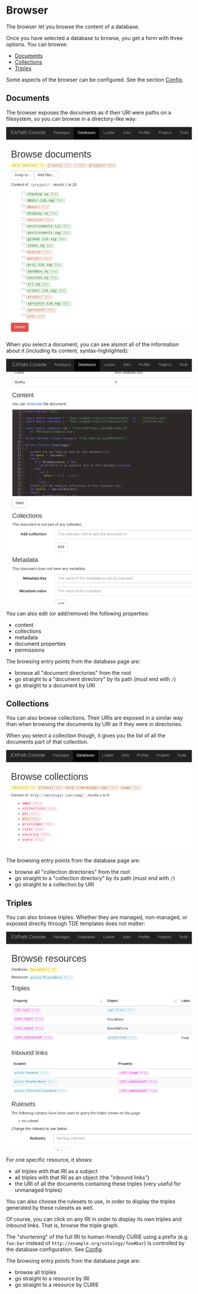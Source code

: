 # Browser

The browser let you browse the content of a database.

Once you have selected a database to browse, you get a form with three options.
You can browse:

- [Documents](#documents)
- [Collections](#collections)
- [Triples](#triples)

Some aspects of the browser can be configured.  See the section [Config](config).

## Documents

The browser exposes the documents as if their URI were paths on a filesystem,
so you can browse in a directory-like way:

![Screenshot of the document browser](../images/browser-docs.png)

When you select a document, you can see alsmot all of the information about it
(including its content, syntax-highlighted):

![Screenshot of the document editor](../images/browser-doc-editor.png)

You can also edit (or add/remove) the following properties:

- content
- collections
- metadata
- document properties
- permissions

The browsing entry points from the database page are:

- browse all "document directories" from the root
- go straight to a "document directory" by its path (must end with `/`)
- go straight to a document by URI

## Collections

You can also browse collections.  Their URIs are exposed in a similar way than
when browsing the documents by URI as if they were in directories.

When you select a collection though, it gives you the list of all the documents
part of that collection.

![Screenshot of the collection browser](../images/browser-colls.png)

The browsing entry points from the database page are:

- browse all "collection directories" from the root
- go straight to a "collection directory" by its path (must end with `/`)
- go straight to a collection by URI

## Triples

You can also browse triples.  Whether they are managed, non-managed, or exposed
directly through TDE templates does not matter:

![Screenshot of the collection browser](../images/browser-triples.png)

For one specific resource, it shows:

- all triples with that IRI as a subject
- all triples with that IRI as an object (the "inbound links")
- the URI of all the documents containing these triples (very useful for
  unmanaged triples)

You can also choose the rulesets to use, in order to display the triples
generated by these rulesets as well.

Of course, you can click on any IRI in order to display its own triples and
inbound links.  That is, browse the triple graph.

The "shortening" of the full IRI to human-friendly CURIE using a prefix
(e.g. `foo:bar` instead of `http://example.org/ontology/foo#bar`) is controlled
by the database configuration.  See [Config](config).

The browsing entry points from the database page are:

- browse all triples
- go straight to a resource by IRI
- go straight to a resource by CURIE
